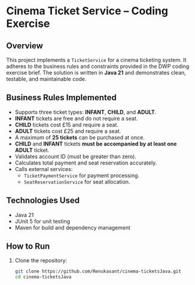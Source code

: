 # Cinema Ticket Service – Coding Exercise

## Overview

This project implements a `TicketService` for a cinema ticketing system. It adheres to the business rules and constraints provided in the DWP coding exercise brief. The solution is written in **Java 21** and demonstrates clean, testable, and maintainable code.

## Business Rules Implemented

- Supports three ticket types: **INFANT**, **CHILD**, and **ADULT**.
- **INFANT** tickets are free and do not require a seat.
- **CHILD** tickets cost £15 and require a seat.
- **ADULT** tickets cost £25 and require a seat.
- A maximum of **25 tickets** can be purchased at once.
- **CHILD** and **INFANT** tickets **must be accompanied by at least one ADULT** ticket.
- Validates account ID (must be greater than zero).
- Calculates total payment and seat reservation accurately.
- Calls external services:
  - `TicketPaymentService` for payment processing.
  - `SeatReservationService` for seat allocation.

## Technologies Used

- Java 21
- JUnit 5 for unit testing
- Maven for build and dependency management

## How to Run

1. Clone the repository:
   ```bash
   git clone https://github.com/Renukasant/cinema-ticketsJava.git
   cd cinema-ticketsJava
